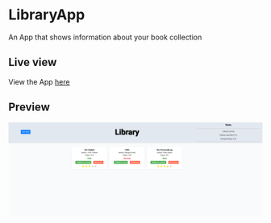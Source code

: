 # LibraryApp
An App that shows information about your book collection

## Live view

View the App [here](https://imbajanox.github.io/LibraryApp/)

## Preview

![Preview](images/LibraryApp.png)